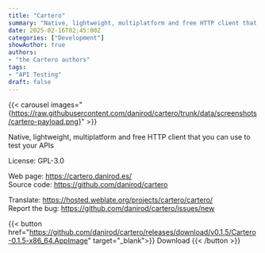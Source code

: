 ```yaml
---
title: "Cartero"
summary: "Native, lightweight, multiplatform and free HTTP client that you can use to test your APIs"
date: 2025-02-16T02:45:00Z
categories: ["Development"]
showAuthor: true
authors:
- "the Cartero authors"
tags: 
- "API Testing"
draft: false
---
```


{{< carousel images="{https://raw.githubusercontent.com/danirod/cartero/trunk/data/screenshots/cartero-payload.png}" >}}

Native, lightweight, multiplatform and free HTTP client that you can use to test your APIs

License: GPL-3.0

Web page: <https://cartero.danirod.es/>  
Source code: <https://github.com/danirod/cartero>

Translate: <https://hosted.weblate.org/projects/cartero/cartero/>  
Report the bug: <https://github.com/danirod/cartero/issues/new>  

{{< button href="https://github.com/danirod/cartero/releases/download/v0.1.5/Cartero-0.1.5-x86_64.AppImage" target="_blank">}}
Download
{{< /button >}}